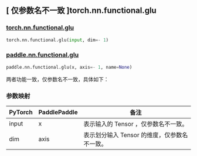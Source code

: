 ## [ 仅参数名不一致 ]torch.nn.functional.glu

### [torch.nn.functional.glu](https://pytorch.org/docs/stable/generated/torch.nn.functional.glu.html?highlight=glu#torch.nn.functional.glu)

```python
torch.nn.functional.glu(input, dim=- 1)
```

### [paddle.nn.functional.glu](https://www.paddlepaddle.org.cn/documentation/docs/zh/api/paddle/nn/functional/glu_cn.html)

```python
paddle.nn.functional.glu(x, axis=- 1, name=None)
```

两者功能一致，仅参数名不一致，具体如下：
### 参数映射
| PyTorch       | PaddlePaddle | 备注                                                   |
| ------------- | ------------ | ------------------------------------------------------ |
| input           | x           | 表示输入的 Tensor ，仅参数名不一致。               |
| dim           | axis           | 表示划分输入 Tensor 的维度，仅参数名不一致。               |
